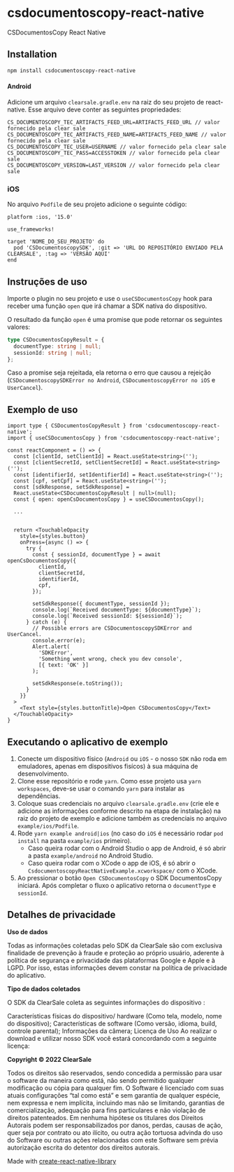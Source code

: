 # csdocumentoscopy-react-native

CSDocumentosCopy React Native

## Installation

```sh
npm install csdocumentoscopy-react-native
```

#### Android
Adicione um arquivo `clearsale.gradle.env` na raiz do seu projeto de react-native.
Esse arquivo deve conter as seguintes propriedades:

```
CS_DOCUMENTOSCOPY_TEC_ARTIFACTS_FEED_URL=ARTIFACTS_FEED_URL // valor fornecido pela clear sale
CS_DOCUMENTOSCOPY_TEC_ARTIFACTS_FEED_NAME=ARTIFACTS_FEED_NAME // valor fornecido pela clear sale
CS_DOCUMENTOSCOPY_TEC_USER=USERNAME // valor fornecido pela clear sale
CS_DOCUMENTOSCOPY_TEC_PASS=ACCESSTOKEN // valor fornecido pela clear sale
CS_DOCUMENTOSCOPY_VERSION=LAST_VERSION // valor fornecido pela clear sale
```

### iOS
No arquivo `Podfile` de seu projeto adicione o seguinte código:

```
platform :ios, '15.0'

use_frameworks!

target 'NOME_DO_SEU_PROJETO' do
  pod 'CSDocumentoscopySDK', :git => 'URL DO REPOSITÓRIO ENVIADO PELA CLEARSALE', :tag => 'VERSÃO AQUI'
end
```

## Instruções de uso
Importe o plugin no seu projeto e use o `useCSDocumentosCopy` hook para receber uma função `open` que irá chamar a SDK nativa do dispositivo.

O resultado da função `open` é uma promise que pode retornar os seguintes valores:
```typescript
type CSDocumentosCopyResult = {
  documentType: string | null;
  sessionId: string | null;
};
```

Caso a promise seja rejeitada, ela retorna o erro que causou a rejeição (`CSDocumentoscopySDKError no Android`, `CSDocumentoscopyError no iOS` e `UserCancel`).

## Exemplo de uso
```tsx
import type { CSDocumentosCopyResult } from 'csdocumentoscopy-react-native';
import { useCSDocumentosCopy } from 'csdocumentoscopy-react-native';

const reactComponent = () => {
  const [clientId, setClientId] = React.useState<string>('');
  const [clientSecretId, setClientSecretId] = React.useState<string>('');
  const [identifierId, setIdentifierId] = React.useState<string>('');
  const [cpf, setCpf] = React.useState<string>('');
  const [sdkResponse, setSdkResponse] =
  React.useState<CSDocumentosCopyResult | null>(null);
  const { open: openCsDocumentosCopy } = useCSDocumentosCopy();

  ...


  return <TouchableOpacity
    style={styles.button}
    onPress={async () => {
      try {
        const { sessionId, documentType } = await openCsDocumentosCopy({
          clientId,
          clientSecretId,
          identifierId,
          cpf,
        });

        setSdkResponse({ documentType, sessionId });
        console.log(`Received documentType: ${documentType}`);
        console.log(`Received sessionId: ${sessionId}`);
      } catch (e) {
        // Possible errors are CSDocumentoscopySDKError and UserCancel.
        console.error(e);
        Alert.alert(
          'SDKError',
          'Something went wrong, check you dev console',
          [{ text: 'OK' }]
        );

        setSdkResponse(e.toString());
      }
    }}
  >
    <Text style={styles.buttonTitle}>Open CSDocumentosCopy</Text>
  </TouchableOpacity>
}
```

## Executando o aplicativo de exemplo

1. Conecte um dispositivo físico (`Android` ou `iOS` - o nosso `SDK` não roda em emuladores, apenas em dispositivos fisícos) à sua máquina de desenvolvimento.
2. Clone esse repositório e rode `yarn`. Como esse projeto usa `yarn workspaces`, deve-se usar o comando `yarn` para instalar as dependências.
3. Coloque suas credenciais no arquivo `clearsale.gradle.env` (crie ele e adicione as informações conforme descrito na etapa de instalação) na raiz do projeto de exemplo e adicione também as credenciais no arquivo `example/ios/Podfile`.
4. Rode `yarn example android|ios` (no caso do `iOS` é necessário rodar `pod install` na pasta `example/ios` primeiro).
   - Caso queira rodar com o Android Studio o app de Android, é só abrir a pasta `example/android` no Android Studio.
   - Caso queira rodar com o XCode o app de iOS, é só abrir o `CsdocumentoscopyReactNativeExample.xcworkspace/` com o XCode.
5. Ao pressionar o botão `Open CSDocumentosCopy` o SDK DocumentosCopy iniciará. Após completar o fluxo o aplicativo retorna o `documentType` e `sessionId`.

## Detalhes de privacidade

**Uso de dados**

Todas as informações coletadas pelo SDK da ClearSale são com exclusiva finalidade de prevenção à fraude e proteção ao próprio usuário, aderente à política de segurança e privacidade das plataformas Google e Apple e à LGPD. Por isso, estas informações devem constar na política de privacidade do aplicativo.

**Tipo de dados coletados**

O SDK da ClearSale coleta as seguintes informações do dispositivo :

Características físicas do dispositivo/ hardware (Como tela, modelo, nome do dispositivo);
Características de software (Como versão, idioma, build, controle parental);
Informações da câmera;
Licença de Uso
Ao realizar o download e utilizar nosso SDK você estará concordando com a seguinte licença:

**Copyright © 2022 ClearSale**

Todos os direitos são reservados, sendo concedida a permissão para usar o software da maneira como está, não sendo permitido qualquer modificação ou cópia para qualquer fim. O Software é licenciado com suas atuais configurações “tal como está” e sem garantia de qualquer espécie, nem expressa e nem implícita, incluindo mas não se limitando, garantias de comercialização, adequação para fins particulares e não violação de direitos patenteados. Em nenhuma hipótese os titulares dos Direitos Autorais podem ser responsabilizados por danos, perdas, causas de ação, quer seja por contrato ou ato ilícito, ou outra ação tortuosa advinda do uso do Software ou outras ações relacionadas com este Software sem prévia autorização escrita do detentor dos direitos autorais.

Made with [create-react-native-library](https://github.com/callstack/react-native-builder-bob)
